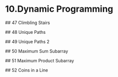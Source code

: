 # 10.Dynamic Programming

\#\# 47 Climbling Stairs

\#\# 48 Unique Paths

\#\# 49 Unique Paths 2

\#\# 50 Maximum Sum Subarray

\#\# 51 Maximum Product Subarray

\#\# 52 Coins in a Line

